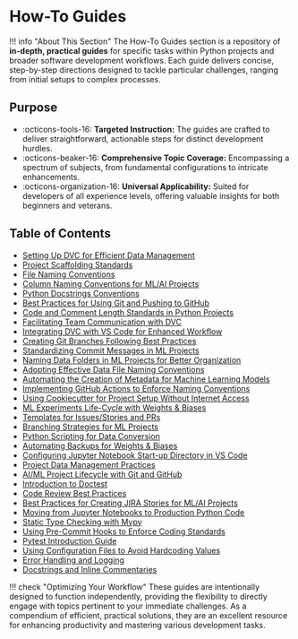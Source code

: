 # How-To Guides

!!! info "About This Section"
    The How-To Guides section is a repository of **in-depth, practical guides** for specific tasks within Python projects and broader software development workflows. Each guide delivers concise, step-by-step directions designed to tackle particular challenges, ranging from initial setups to complex processes.

## Purpose

- :octicons-tools-16: **Targeted Instruction:** The guides are crafted to deliver straightforward, actionable steps for distinct development hurdles.
- :octicons-beaker-16: **Comprehensive Topic Coverage:** Encompassing a spectrum of subjects, from fundamental configurations to intricate enhancements.
- :octicons-organization-16: **Universal Applicability:** Suited for developers of all experience levels, offering valuable insights for both beginners and veterans.

## Table of Contents

- [Setting Up DVC for Efficient Data Management](./dvc-set-up.md)
- [Project Scaffolding Standards](./project-scaffolding-standards.md)
- [File Naming Conventions](./file-naming-conventions.md)
- [Column Naming Conventions for ML/AI Projects](./column-naming-conventions.md)
- [Python Docstrings Conventions](./python-docstrings-conventions.md)
- [Best Practices for Using Git and Pushing to GitHub](./pushing-to-github-best-practices.md)
- [Code and Comment Length Standards in Python Projects](./python-line-length-standards.md)
- [Facilitating Team Communication with DVC](./dvc-communication.md)
- [Integrating DVC with VS Code for Enhanced Workflow](./dvc-vscode-extension.md)
- [Creating Git Branches Following Best Practices](./git-branch-naming-standards.md)
- [Standardizing Commit Messages in ML Projects](./commit-message-standards-ml.md)
- [Naming Data Folders in ML Projects for Better Organization](./ml-data-folder-naming.md)
- [Adopting Effective Data File Naming Conventions](./ml-data-naming-conventions.md)
- [Automating the Creation of Metadata for Machine Learning Models](./machine-learning-metadata-automation.md)
- [Implementing GitHub Actions to Enforce Naming Conventions](./github-actions-naming-convention.md)
- [Using Cookiecutter for Project Setup Without Internet Access](./offline-cookiecutter-setup.md)
- [ML Experiments Life-Cycle with Weights & Biases](./wandb-experiment-tracking-rag.md)
- [Templates for Issues/Stories and PRs](./templates.md)
- [Branching Strategies for ML Projects](./branching-strategy.md)
- [Python Scripting for Data Conversion](./data-conversion-from-xlsx-to-csv.md)
- [Automating Backups for Weights & Biases](./automating-wandb-backups.md)
- [Configuring Jupyter Notebook Start-up Directory in VS Code](./jupyter-vscode-directory.md)
- [Project Data Management Practices](./data_management_practices.md)
- [AI/ML Project Lifecycle with Git and GitHub](./lifecycle-git-github.md)
- [Introduction to Doctest](./introduction-to-doctest.md)
- [Code Review Best Practices](./code-review-best-practices.md)
- [Best Practices for Creating JIRA Stories for ML/AI Projects](./jira-story-best-practices.md)
- [Moving from Jupyter Notebooks to Production Python Code](./notebook-to-production.md)
- [Static Type Checking with Mypy](./type-checking-mypy.md)
- [Using Pre-Commit Hooks to Enforce Coding Standards](./pre-commit-hooks-guide.md)
- [Pytest Introduction Guide](./pytest-inroduction-guide.md)
- [Using Configuration Files to Avoid Hardcoding Values](./cofig-files.md)
- [Error Handling and Logging](./error-handling-and-logging.md)
- [Docstrings and Inline Commentaries](./docstrings-and-inline-commentaries.md)
  
!!! check "Optimizing Your Workflow"
    These guides are intentionally designed to function independently, providing the flexibility to directly engage with topics pertinent to your immediate challenges. As a compendium of efficient, practical solutions, they are an excellent resource for enhancing productivity and mastering various development tasks.
